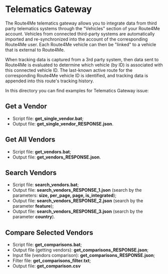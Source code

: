 # Telematics Gateway

The Route4Me telematics gateway allows you to integrate data from third party telematics systems through the "Vehicles" section of your Route4Me account. Vehicles from connected third-party systems are automatically imported and re-synchronized into the account of the corresponding Route4Me user. Each Route4Me vehicle can then be "linked" to a vehicle that is external to Route4Me.

When tracking data is captured from a 3rd party system, then data sent to Route4Me is evaluated to determine which vehicle (by ID) is associated with this connected vehicle ID. The last-known active route for the corresponding Route4Me vehicle ID is identified, and tracking data is appended into this route's tracking history.

In this directory you can find examples for Telematics Gateway issue:

## Get a Vendor
- Script file: **get_single_vendor.bat**;
- Output file: **get_single_vendor_RESPONSE.json**.

## Get All Vendors
- Script file: **get_vendors.bat**;
- Output file: **get_vendors_RESPONSE.json**.

## Search Vendors
- Script file: **search_vendors.bat**;
- Output file: **search_vendors_RESPONSE_1.json** (search by the parameters: **size, per_page, page, is_integrated**);
- Output file: **search_vendors_RESPONSE_2.json** (search by the parameter **feature**);
- Output file: **search_vendors_RESPONSE_3.json** (search by the parameter **country**).

## Compare Selected Vendors
- Script file: **get_comparisons.bat**;
- Output file (getting vendors): **get_comparisons_RESPONSE.json**; 
- Input file (vendors comparison): **get_comparisons_RESPONSE.json**;
- Filter file: **get_comparisons_filter.txt**;
- Output file: **get_comparison.csv**